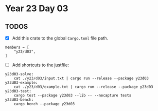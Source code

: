 # Year 23 Day 03

## TODOS

- [x] Add this crate to the global `Cargo.toml` file path.

```
members = [
    "y23/d03",
]
```

- [ ] Add shortcuts to the justfile:

```
y23d03-solve:
    cat ./y23/d03/input.txt | cargo run --release --package y23d03
y23d03-example:
    cat ./y23/d03/example.txt | cargo run --release --package y23d03
y23d03-test:
    cargo test --package y23d03 --lib -- --nocapture tests
y23d03-bench:
    cargo bench --package y23d03
```